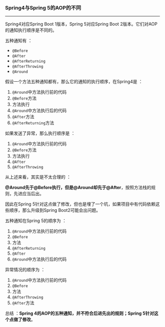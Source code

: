 ### Spring4与Spring 5的AOP的不同

---

Spring4对应Spring Boot 1版本，Spring 5对应Spring Boot 2版本。它们对AOP的通知执行顺序是不同的。

五种通知有 ：

- `@Before`
- `@After`
- `@AfterReturning`
- `@AfterThrowing`
- `@Around`

假设一个方法五种通知都有，那么它的通知的执行顺序，在Spring4是 ：

1. `@Around`中方法执行前的代码
2. `@Before`方法
3. 方法执行
4. `@Around`中方法执行后的代码
5. `@After`方法
6. `@AfterReturning`方法



如果发送了异常，那么执行顺序是 ：

1. `@Around`中方法执行前的代码
2. `@Before`方法
3. 方法执行
4. `@After`
5. `@AfterThrowing`



从上述来看，其实是不太合理的 ：

**@Around先于@Before执行，但是@Around却先于@After**，按照方法栈的规则，先进应当后出。

因此在Spring 5针对这点做了修改，但也是埋了一个坑，如果项目中有代码依赖这些顺序，那么升级到Spring Boot2可能会出问题。



五种通知在Spring 5的顺序为 ：

1. `@Around`中方法执行前的代码
2. `@Before`
3. 方法
4. `@AfterReturning`
5. `@After`
6. `@Around`中方法执行后的代码



异常情况的顺序为 ：

1. `@Around`中方法执行前的代码
2. `@Before`
3. 方法
4. `@AfterThrowing`
5. `@After`方法



总结 ：**Spring 4的AOP的五种通知，并不符合后进先出的规则；Spring 5针对这个点做了修改**。